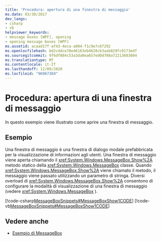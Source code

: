 ```yaml
---
title: 'Procedura: apertura di una finestra di messaggio'
ms.date: 03/30/2017
dev_langs:
- csharp
- vb
helpviewer_keywords:
- message boxes [WPF], opening
- opening message boxes [WPF]
ms.assetid: acaad17f-af43-4eca-a004-f1c9e7c6f292
ms.openlocfilehash: bd2c4dce78e46163eb4628cb3aab829fc0173edf
ms.sourcegitcommit: 9f6df084c53a3da0ea657ed0d708a72213683084
ms.translationtype: MT
ms.contentlocale: it-IT
ms.lasthandoff: 12/09/2020
ms.locfileid: "96967369"
---
```

# <a name="how-to-open-a-message-box"></a>Procedura: apertura di una finestra di messaggio
In questo esempio viene illustrato come aprire una finestra di messaggio.  
  
## <a name="example"></a>Esempio  
 Una finestra di messaggio è una finestra di dialogo modale prefabbricata per la visualizzazione di informazioni agli utenti. Una finestra di messaggio viene aperta chiamando il <xref:System.Windows.MessageBox.Show%2A> metodo statico della <xref:System.Windows.MessageBox> classe. Quando <xref:System.Windows.MessageBox.Show%2A> viene chiamato il metodo, il messaggio viene passato utilizzando un parametro di stringa. Diversi overload di <xref:System.Windows.MessageBox.Show%2A> consentono di configurare la modalità di visualizzazione di una finestra di messaggio (vedere <xref:System.Windows.MessageBox> ).  
  
 [!code-csharp[MessageBoxSnippets#MessageBoxShow1CODE](~/samples/snippets/csharp/VS_Snippets_Wpf/MessageBoxSnippets/CSharp/Show1Window.xaml.cs#messageboxshow1code)]
 [!code-vb[MessageBoxSnippets#MessageBoxShow1CODE](~/samples/snippets/visualbasic/VS_Snippets_Wpf/MessageBoxSnippets/visualbasic/show1window.xaml.vb#messageboxshow1code)]  
  
## <a name="see-also"></a>Vedere anche

- [Esempio di MessageBox](https://github.com/Microsoft/WPF-Samples/tree/master/Windows/MessageBox)
